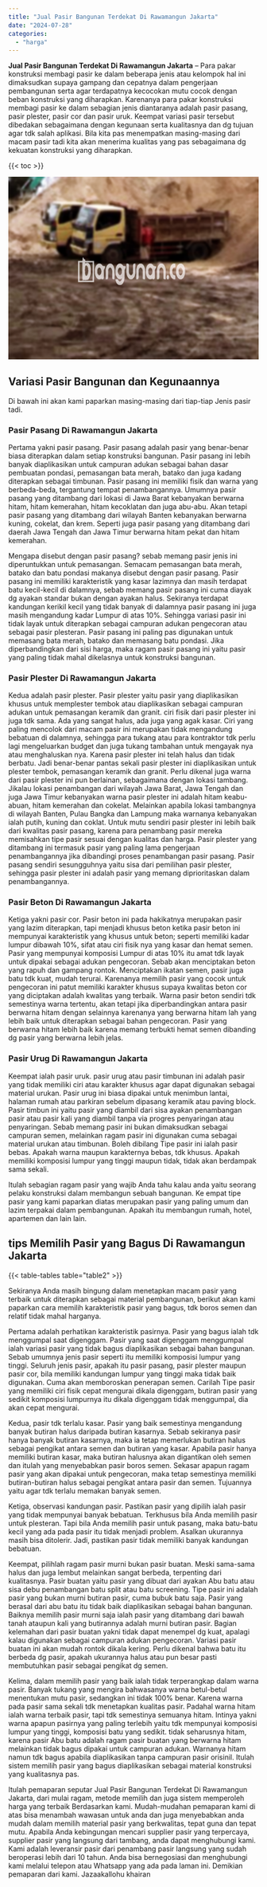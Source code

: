 ```yaml
---
title: "Jual Pasir Bangunan Terdekat Di Rawamangun Jakarta"
date: "2024-07-28"
categories: 
  - "harga"
---
```


**Jual Pasir Bangunan Terdekat Di Rawamangun Jakarta** – Para pakar konstruksi membagi pasir ke dalam beberapa jenis atau kelompok hal ini dimaksudkan supaya gampang dan cepatnya dalam pengerjaan pembangunan serta agar terdapatnya kecocokan mutu cocok dengan beban konstruksi yang diharapkan. Karenanya para pakar konstruksi membagi pasir ke dalam sebagian jenis diantaranya adalah pasir pasang, pasir plester, pasir cor dan pasir uruk. Keempat variasi pasir tersebut dibedakan sebagaimana dengan kegunaan serta kualitasnya dan dg tujuan agar tdk salah aplikasi. Bila kita pas menempatkan masing-masing dari macam pasir tadi kita akan menerima kualitas yang pas sebagaimana dg kekuatan konstruksi yang diharapkan.

{{< toc >}}

![Jual Pasir Bangunan Terdekat Di Rawamangun Jakarta](/images/jual-pasir-bangunan-12.png)

## Variasi Pasir Bangunan dan Kegunaannya

Di bawah ini akan kami paparkan masing-masing dari tiap-tiap Jenis pasir tadi.

### Pasir Pasang Di Rawamangun Jakarta

Pertama yakni pasir pasang. Pasir pasang adalah pasir yang benar-benar biasa diterapkan dalam setiap konstruksi bangunan. Pasir pasang ini lebih banyak diaplikasikan untuk campuran adukan sebagai bahan dasar pembuatan pondasi, pemasangan bata merah, batako dan juga kadang diterapkan sebagai timbunan. Pasir pasang ini memiliki fisik dan warna yang berbeda-beda, tergantung tempat penambangannya. Umumnya pasir pasang yang ditambang dari lokasi di Jawa Barat kebanyakan berwarna hitam, hitam kemerahan, hitam kecoklatan dan juga abu-abu. Akan tetapi pasir pasang yang ditambang dari wilayah Banten kebanyakan berwarna kuning, cokelat, dan krem. Seperti juga pasir pasang yang ditambang dari daerah Jawa Tengah dan Jawa Timur berwarna hitam pekat dan hitam kemerahan.

Mengapa disebut dengan pasir pasang? sebab memang pasir jenis ini diperuntukkan untuk pemasangan. Semacam pemasangan bata merah, batako dan batu pondasi makanya disebut dengan pasir pasang. Pasir pasang ini memiliki karakteristik yang kasar lazimnya dan masih terdapat batu kecil-kecil di dalamnya, sebab memang pasir pasang ini cuma diayak dg ayakan standar bukan dengan ayakan halus. Sekiranya terdapat kandungan kerikil kecil yang tidak banyak di dalamnya pasir pasang ini juga masih mengandung kadar Lumpur di atas 10%. Sehingga variasi pasir ini tidak layak untuk diterapkan sebagai campuran adukan pengecoran atau sebagai pasir plesteran. Pasir pasang ini paling pas digunakan untuk memasang bata merah, batako dan memasang batu pondasi. Jika diperbandingkan dari sisi harga, maka ragam pasir pasang ini yaitu pasir yang paling tidak mahal dikelasnya untuk konstruksi bangunan.

### Pasir Plester Di Rawamangun Jakarta

Kedua adalah pasir plester. Pasir plester yaitu pasir yang diaplikasikan khusus untuk memplester tembok atau diaplikasikan sebagai campuran adukan untuk pemasangan keramik dan granit. ciri fisik dari pasir plester ini juga tdk sama. Ada yang sangat halus, ada juga yang agak kasar. Ciri yang paling mencolok dari macam pasir ini merupakan tidak mengandung bebatuan di dalamnya, sehingga para tukang atau para kontraktor tdk perlu lagi mengeluarkan budget dan juga tukang tambahan untuk mengayak nya atau menghaluskan nya. Karena pasir plester ini telah halus dan tidak berbatu. Jadi benar-benar pantas sekali pasir plester ini diaplikasikan untuk plester tembok, pemasangan keramik dan granit. Perlu dikenal juga warna dari pasir plester ini pun berlainan, sebagaimana dengan lokasi tambang. Jikalau lokasi penambangan dari wilayah Jawa Barat, Jawa Tengah dan juga Jawa Timur kebanyakan warna pasir plester ini adalah hitam keabu-abuan, hitam kemerahan dan cokelat. Melainkan apabila lokasi tambangnya di wilayah Banten, Pulau Bangka dan Lampung maka warnanya kebanyakan ialah putih, kuning dan coklat. Untuk mutu sendiri pasir plester ini lebih baik dari kwalitas pasir pasang, karena para penambang pasir mereka memisahkan tipe pasir sesuai dengan kualitas dan harga. Pasir plester yang ditambang ini termasuk pasir yang paling lama pengerjaan penambangannya jika dibandingi proses penambangan pasir pasang. Pasir pasang sendiri sesungguhnya yaitu sisa dari pemilihan pasir plester, sehingga pasir plester ini adalah pasir yang memang diprioritaskan dalam penambangannya.

### Pasir Beton Di Rawamangun Jakarta

Ketiga yakni pasir cor. Pasir beton ini pada hakikatnya merupakan pasir yang lazim diterapkan, tapi menjadi khusus beton ketika pasir beton ini mempunyai karakteristik yang khusus untuk beton; seperti memiliki kadar lumpur dibawah 10%, sifat atau ciri fisik nya yang kasar dan hemat semen. Pasir yang mempunyai komposisi Lumpur di atas 10% itu amat tdk layak untuk dipakai sebagai adukan pengecoran. Sebab akan menciptakan beton yang rapuh dan gampang rontok. Menciptakan ikatan semen, pasir juga batu tdk kuat, mudah terurai. Karenanya memilih pasir yang cocok untuk pengecoran ini patut memiliki karakter khusus supaya kwalitas beton cor yang diciptakan adalah kwalitas yang terbaik. Warna pasir beton sendiri tdk semestinya warna tertentu, akan tetapi jika diperbandingkan antara pasir berwarna hitam dengan selainnya karenanya yang berwarna hitam lah yang lebih baik untuk diterapkan sebagai bahan pengecoran. Pasir yang berwarna hitam lebih baik karena memang terbukti hemat semen dibanding dg pasir yang berwarna lebih jelas.

### Pasir Urug Di Rawamangun Jakarta

Keempat ialah pasir uruk. pasir urug atau pasir timbunan ini adalah pasir yang tidak memiliki ciri atau karakter khusus agar dapat digunakan sebagai material urukan. Pasir urug ini biasa dipakai untuk menimbun lantai, halaman rumah atau parkiran sebelum dipasang keramik atau paving block. Pasir timbun ini yaitu pasir yang diambil dari sisa ayakan penambangan pasir atau pasir kali yang diambil tanpa via progres penyaringan atau penyaringan. Sebab memang pasir ini bukan dimaksudkan sebagai campuran semen, melainkan ragam pasir ini digunakan cuma sebagai material urukan atau timbunan. Boleh dibilang Tipe pasir ini ialah pasir bebas. Apakah warna maupun karakternya bebas, tdk khusus. Apakah memiliki komposisi lumpur yang tinggi maupun tidak, tidak akan berdampak sama sekali.

Itulah sebagian ragam pasir yang wajib Anda tahu kalau anda yaitu seorang pelaku konstruksi dalam membangun sebuah bangunan. Ke empat tipe pasir yang kami paparkan diatas merupakan pasir yang paling umum dan lazim terpakai dalam pembangunan. Apakah itu membangun rumah, hotel, apartemen dan lain lain.

## tips Memilih Pasir yang Bagus Di Rawamangun Jakarta

{{< table-tables table="table2" >}}

Sekiranya Anda masih bingung dalam menetapkan macam pasir yang terbaik untuk diterapkan sebagai material pembangunan, berikut akan kami paparkan cara memilih karakteristik pasir yang bagus, tdk boros semen dan relatif tidak mahal harganya.

Pertama adalah perhatikan karakteristik pasirnya. Pasir yang bagus ialah tdk menggumpal saat digenggam. Pasir yang saat digenggam menggumpal ialah variasi pasir yang tidak bagus diaplikasikan sebagai bahan bangunan. Sebab umumnya jenis pasir seperti itu memiliki komposisi lumpur yang tinggi. Seluruh jenis pasir, apakah itu pasir pasang, pasir plester maupun pasir cor, bila memiliki kandungan lumpur yang tinggi maka tidak baik digunakan. Cuma akan memboroskan penerapan semen. Carilah Tipe pasir yang memiliki ciri fisik cepat mengurai dikala digenggam, butiran pasir yang sedikit komposisi lumpurnya itu dikala digenggam tidak menggumpal, dia akan cepat mengurai.

Kedua, pasir tdk terlalu kasar. Pasir yang baik semestinya mengandung banyak butiran halus daripada butiran kasarnya. Sebab sekiranya pasir hanya banyak butiran kasarnya, maka ia tetap memerlukan butiran halus sebagai pengikat antara semen dan butiran yang kasar. Apabila pasir hanya memiliki butiran kasar, maka butiran halusnya akan digantikan oleh semen dan itulah yang menyebabkan pasir boros semen. Sekasar apapun ragam pasir yang akan dipakai untuk pengecoran, maka tetap semestinya memiliki butiran-butiran halus sebagai pengikat antara pasir dan semen. Tujuannya yaitu agar tdk terlalu memakan banyak semen.

Ketiga, observasi kandungan pasir. Pastikan pasir yang dipilih ialah pasir yang tidak mempunyai banyak bebatuan. Terkhusus bila Anda memilih pasir untuk plesteran. Tapi bila Anda memilih pasir untuk pasang, maka batu-batu kecil yang ada pada pasir itu tidak menjadi problem. Asalkan ukurannya masih bisa ditolerir. Jadi, pastikan pasir tidak memiliki banyak kandungan bebatuan.

Keempat, pilihlah ragam pasir murni bukan pasir buatan. Meski sama-sama halus dan juga lembut melainkan sangat berbeda, terpenting dari kualitasnya. Pasir buatan yaitu pasir yang dibuat dari ayakan Abu batu atau sisa debu penambangan batu split atau batu screening. Tipe pasir ini adalah pasir yang bukan murni butiran pasir, cuma bubuk batu saja. Pasir yang berasal dari abu batu itu tidak baik diaplikasikan sebagai bahan bangunan. Baiknya memilih pasir murni saja ialah pasir yang ditambang dari bawah tanah ataupun kali yang butirannya adalah murni butiran pasir. Bagian kelemahan dari pasir buatan yakni tidak dapat menempel dg kuat, apalagi kalau digunakan sebagai campuran adukan pengecoran. Variasi pasir buatan ini akan mudah rontok dikala kering. Perlu dikenal bahwa batu itu berbeda dg pasir, apakah ukurannya halus atau pun besar pasti membutuhkan pasir sebagai pengikat dg semen.

Kelima, dalam memilih pasir yang baik ialah tidak terperangkap dalam warna pasir. Banyak tukang yang mengira bahwasanya warna betul-betul menentukan mutu pasir, sedangkan ini tidak 100% benar. Karena warna pada pasir sama sekali tdk menetapkan kualitas pasir. Padahal warna hitam ialah warna terbaik pasir, tapi tdk semestinya semuanya hitam. Intinya yakni warna apapun pasirnya yang paling terlebih yaitu tdk mempunyai komposisi lumpur yang tinggi, komposisi batu yang sedikit. tidak seharusnya hitam, karena pasir Abu batu adalah ragam pasir buatan yang berwarna hitam melainkan tidak bagus dipakai untuk campuran adukan. Warnanya hitam namun tdk bagus apabila diaplikasikan tanpa campuran pasir orisinil. Itulah sistem memilih pasir yang bagus diaplikasikan sebagai material konstruksi yang kualitasnya pas.

Itulah pemaparan seputar Jual Pasir Bangunan Terdekat Di Rawamangun Jakarta, dari mulai ragam, metode memilih dan juga sistem memperoleh harga yang terbaik Berdasarkan kami. Mudah-mudahan pemaparan kami di atas bisa menambah wawasan untuk anda dan juga menyebabkan anda mudah dalam memilih material pasir yang berkwalitas, tepat guna dan tepat mutu. Apabila Anda kebingungan mencari supplier pasir yang terpercaya, supplier pasir yang langsung dari tambang, anda dapat menghubungi kami. Kami adalah leveransir pasir dari penambang pasir langsung yang sudah beroperasi lebih dari 10 tahun. Anda bisa bernegosiasi dan menghubungi kami melalui telepon atau Whatsapp yang ada pada laman ini. Demikian pemaparan dari kami. Jazaakallohu khairan
